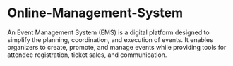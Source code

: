 # Online-Management-System
An Event Management System (EMS) is a digital platform designed to simplify the planning, coordination, and execution of events. It enables organizers to create, promote, and manage events while providing tools for attendee registration, ticket sales, and communication.
